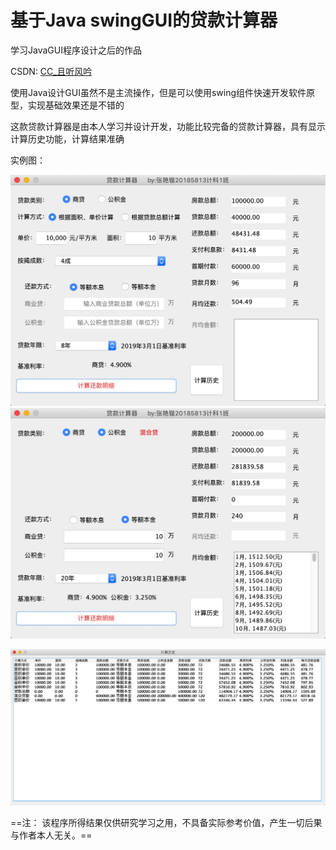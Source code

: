 # 基于Java swingGUI的贷款计算器
学习JavaGUI程序设计之后的作品

CSDN: [CC_且听风吟](https://dzzhyk.blog.csdn.net/article/details/106130806)

使用Java设计GUI虽然不是主流操作，但是可以使用swing组件快速开发软件原型，实现基础效果还是不错的



这款贷款计算器是由本人学习并设计开发，功能比较完备的贷款计算器，具有显示计算历史功能，计算结果准确

实例图：

<img src="1.jpg" alt="示例1" style="zoom:50%;" />

<img src="2.jpg" alt="示例2" style="zoom:50%;" />

![示例3](3.png)

==注：
该程序所得结果仅供研究学习之用，不具备实际参考价值，产生一切后果与作者本人无关。==

